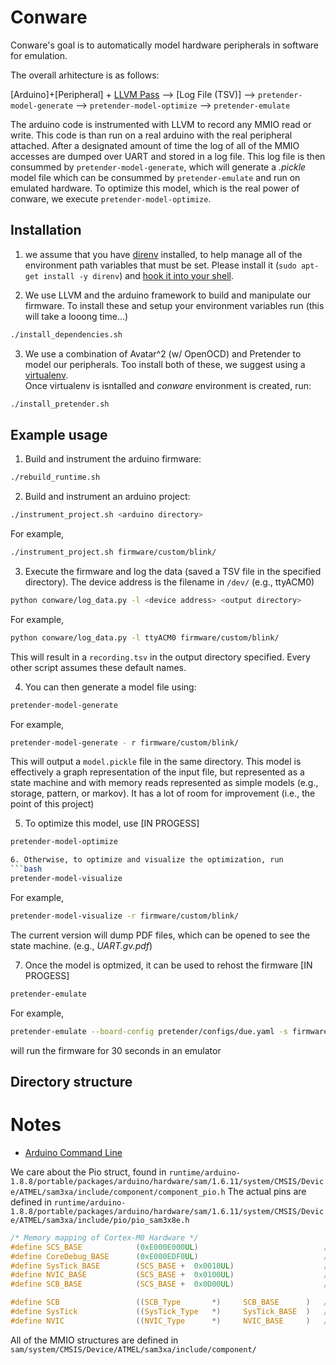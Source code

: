 # Conware
Conware's goal is to automatically model hardware peripherals in software for emulation.

The overall arhitecture is as follows:


[Arduino]+[Peripheral] + [LLVM Pass](llvm-transformation-pass/) --> [Log File (TSV)] --> `pretender-model-generate` --> `pretender-model-optimize` --> `pretender-emulate`

The arduino code is instrumented with LLVM to record any MMIO read or write.
This code is than run on a real arduino with the real peripheral attached.
After a designated amount of time the log of all of the MMIO accesses are dumped over UART and stored in a log file.
This log file is then consummed by `pretender-model-generate`, which will generate a _.pickle_ model file which can be consummed by `pretender-emulate` and run on emulated hardware.
To optimize this model, which is the real power of conware, we execute `pretender-model-optimize`.


## Installation

1. we assume that you have [direnv](https://direnv.net/) installed, to help manage all of the environment path variables that must be set.
Please install it (`sudo apt-get install -y direnv`) and [hook it into your shell](https://direnv.net/docs/hook.html).

2. We use LLVM and the arduino framework to build and manipulate our firmware.  To install these and setup your environment variables run (this will take a looong time...)
```bash
./install_dependencies.sh
```

3. We use a combination of Avatar^2 (w/ OpenOCD) and Pretender to model our peripherals.  Too install both of these, we suggest using a [virtualenv](https://virtualenv.pypa.io/en/latest/).  
Once virtualenv is isntalled and *conware* environment is created, run:
```bash
./install_pretender.sh
```


## Example usage

1. Build and instrument the arduino firmware:
```bash
./rebuild_runtime.sh
```

2. Build and instrument an arduino project:
```bash
./instrument_project.sh <arduino directory>
```
For example,
```bash
./instrument_project.sh firmware/custom/blink/
```

3. Execute the firmware and log the data (saved a TSV file in the specified directory).  The device address is the filename in `/dev/` (e.g., ttyACM0)
```bash
python conware/log_data.py -l <device address> <output directory>
```
For example,
```bash
python conware/log_data.py -l ttyACM0 firmware/custom/blink/
```
This will result in a `recording.tsv` in the output directory specified.  Every other script assumes these default names.

4. You can then generate a model file using:
```bash
pretender-model-generate
```
For example,
```bash
pretender-model-generate - r firmware/custom/blink/
```
This will output a `model.pickle` file in the same directory.  This model is effectively a graph representation of the input file, but represented as a state machine and with memory reads represented as simple models (e.g., storage, pattern, or markov).  It has a lot of room for improvement (i.e., the point of this project)

5. To optimize this model, use  [IN PROGESS]
```bash
pretender-model-optimize

6. Otherwise, to optimize and visualize the optimization, run
```bash
pretender-model-visualize
```
For example,
```bash
pretender-model-visualize -r firmware/custom/blink/  
```
The current version will dump PDF files, which can be opened to see the state machine. (e.g., _UART.gv.pdf_)

7. Once the model is optmized, it can be used to rehost the firmware [IN PROGESS]
```bash
pretender-emulate
```
For example,
```bash
pretender-emulate --board-config pretender/configs/due.yaml -s firmware/custom/blink/build/blink.ino.bin  -r firmware/custom/blink -t 30
```
will run the firmware for 30 seconds in an emulator

## Directory structure


# Notes
- [Arduino Command Line](https://github.com/arduino/Arduino/blob/master/build/shared/manpage.adoc)

We care about the Pio struct, found in `runtime/arduino-1.8.8/portable/packages/arduino/hardware/sam/1.6.11/system/CMSIS/Device/ATMEL/sam3xa/include/component/component_pio.h`
The actual pins are defined in `runtime/arduino-1.8.8/portable/packages/arduino/hardware/sam/1.6.11/system/CMSIS/Device/ATMEL/sam3xa/include/pio/pio_sam3x8e.h`


```C
/* Memory mapping of Cortex-M0 Hardware */
#define SCS_BASE            (0xE000E000UL)                            /*!< System Control Space Base Address */
#define CoreDebug_BASE      (0xE000EDF0UL)                            /*!< Core Debug Base Address           */
#define SysTick_BASE        (SCS_BASE +  0x0010UL)                    /*!< SysTick Base Address              */
#define NVIC_BASE           (SCS_BASE +  0x0100UL)                    /*!< NVIC Base Address                 */
#define SCB_BASE            (SCS_BASE +  0x0D00UL)                    /*!< System Control Block Base Address */

#define SCB                 ((SCB_Type       *)     SCB_BASE      )   /*!< SCB configuration struct           */
#define SysTick             ((SysTick_Type   *)     SysTick_BASE  )   /*!< SysTick configuration struct       */
#define NVIC                ((NVIC_Type      *)     NVIC_BASE     )   /*!< NVIC configuration struct          */
```

All of the MMIO structures are defined in `sam/system/CMSIS/Device/ATMEL/sam3xa/include/component/`

